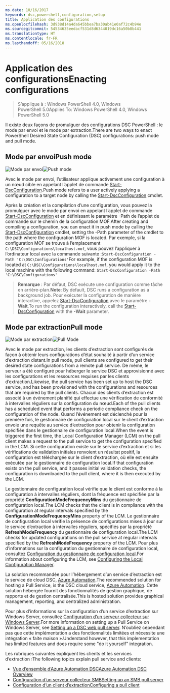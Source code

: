 ```yaml
---
ms.date: 10/16/2017
keywords: dsc,powershell,configuration,setup
title: Application des configurations
ms.openlocfilehash: 3d938d14a4da645bbea7ba30ab41e0af72c4b94e
ms.sourcegitcommit: 54534635eedacf531d8d6344019dc16a50b8b441
ms.translationtype: HT
ms.contentlocale: fr-FR
ms.lasthandoff: 05/16/2018
---
```

# <a name="enacting-configurations"></a><span data-ttu-id="cbf02-103">Application des configurations</span><span class="sxs-lookup"><span data-stu-id="cbf02-103">Enacting configurations</span></span>

><span data-ttu-id="cbf02-104">S’applique à : Windows PowerShell 4.0, Windows PowerShell 5.0</span><span class="sxs-lookup"><span data-stu-id="cbf02-104">Applies To: Windows PowerShell 4.0, Windows PowerShell 5.0</span></span>

<span data-ttu-id="cbf02-105">Il existe deux façons de promulguer des configurations DSC PowerShell : le mode par envoi et le mode par extraction.</span><span class="sxs-lookup"><span data-stu-id="cbf02-105">There are two ways to enact PowerShell Desired State Configuration (DSC) configurations: push mode and pull mode.</span></span>

## <a name="push-mode"></a><span data-ttu-id="cbf02-106">Mode par envoi</span><span class="sxs-lookup"><span data-stu-id="cbf02-106">Push mode</span></span>

<span data-ttu-id="cbf02-107">![Mode par envoi](images/pushModel.png "Fonctionnement du mode par envoi")</span><span class="sxs-lookup"><span data-stu-id="cbf02-107">![Push mode](images/pushModel.png "How push mode works")</span></span>

<span data-ttu-id="cbf02-108">Avec le mode par envoi, l’utilisateur applique activement une configuration à un nœud cible en appelant l’applet de commande [Start-DscConfiguration](https://technet.microsoft.com/library/dn521623.aspx).</span><span class="sxs-lookup"><span data-stu-id="cbf02-108">Push mode refers to a user actively applying a configuration to a target node by calling the [Start-DscConfiguration](https://technet.microsoft.com/library/dn521623.aspx) cmdlet.</span></span>

<span data-ttu-id="cbf02-109">Après la création et la compilation d’une configuration, vous pouvez la promulguer avec le mode par envoi en appelant l’applet de commande [Start-DscConfiguration](https://technet.microsoft.com/library/dn521623.aspx) et en définissant le paramètre -Path de l’applet de commande sur le chemin de la configuration MOF.</span><span class="sxs-lookup"><span data-stu-id="cbf02-109">After creating and compiling a configuration, you can enact it in push mode by calling the [Start-DscConfiguration](https://technet.microsoft.com/library/dn521623.aspx) cmdlet, setting the -Path parameter of the cmdlet to the path where the configuration MOF is located.</span></span>
<span data-ttu-id="cbf02-110">Par exemple, si la configuration MOF se trouve à l’emplacement `C:\DSC\Configurations\localhost.mof`, vous pouvez l’appliquer à l’ordinateur local avec la commande suivante :`Start-DscConfiguration -Path 'C:\DSC\Configurations'`</span><span class="sxs-lookup"><span data-stu-id="cbf02-110">For example, if the configuration MOF is located at `C:\DSC\Configurations\localhost.mof`, you would apply it to the local machine with the following command: `Start-DscConfiguration -Path 'C:\DSC\Configurations'`</span></span>

> <span data-ttu-id="cbf02-111">__Remarque__ : Par défaut, DSC exécute une configuration comme tâche en arrière-plan.</span><span class="sxs-lookup"><span data-stu-id="cbf02-111">__Note__: By default, DSC runs a configuration as a background job.</span></span> <span data-ttu-id="cbf02-112">Pour exécuter la configuration de manière interactive, appelez [Start-DscConfiguration](https://technet.microsoft.com/library/dn521623.aspx) avec le paramètre __-Wait__.</span><span class="sxs-lookup"><span data-stu-id="cbf02-112">To run the configuration interactively, call the [Start-DscConfiguration](https://technet.microsoft.com/library/dn521623.aspx) with the __-Wait__ parameter.</span></span>

## <a name="pull-mode"></a><span data-ttu-id="cbf02-113">Mode par extraction</span><span class="sxs-lookup"><span data-stu-id="cbf02-113">Pull mode</span></span>

<span data-ttu-id="cbf02-114">![Mode par extraction](images/pullModel.png "Fonctionnement du mode par extraction")</span><span class="sxs-lookup"><span data-stu-id="cbf02-114">![Pull Mode](images/pullModel.png "How pull mode works")</span></span>

<span data-ttu-id="cbf02-115">Avec le mode par extraction, les clients d’extraction sont configurés de façon à obtenir leurs configurations d’état souhaité à partir d’un service d’extraction distant.</span><span class="sxs-lookup"><span data-stu-id="cbf02-115">In pull mode, pull clients are configured to get their desired state configurations from a remote pull service.</span></span>
<span data-ttu-id="cbf02-116">De même, le serveur a été configuré pour héberger le service DSC et approvisionné avec les configurations et les ressources requises par les clients d’extraction.</span><span class="sxs-lookup"><span data-stu-id="cbf02-116">Likewise, the pull service has been set up to host the DSC service, and has been provisioned with the configurations and resources that are required by the pull clients.</span></span>
<span data-ttu-id="cbf02-117">Chacun des clients d’extraction est associé à un événement planifié qui effectue une vérification de conformité à intervalles réguliers sur la configuration du nœud.</span><span class="sxs-lookup"><span data-stu-id="cbf02-117">Each of the pull clients has a scheduled event that performs a periodic compliance check on the configuration of the node.</span></span>
<span data-ttu-id="cbf02-118">Quand l’événement est déclenché pour la première fois, le gestionnaire de configuration local sur le client d’extraction envoie une requête au service d’extraction pour obtenir la configuration spécifiée dans le gestionnaire de configuration local.</span><span class="sxs-lookup"><span data-stu-id="cbf02-118">When the event is triggered the first time, the Local Configuration Manager (LCM) on the pull client makes a request to the pull service to get the configuration specified in the LCM.</span></span>
<span data-ttu-id="cbf02-119">Si cette configuration existe sur le service d’extraction et si les vérifications de validation initiales renvoient un résultat positif, la configuration est téléchargée sur le client d’extraction, où elle est ensuite exécutée par le gestionnaire de configuration local.</span><span class="sxs-lookup"><span data-stu-id="cbf02-119">If that configuration exists on the pull service, and it passes initial validation checks, the configuration is downloaded to the pull client, where it is then executed by the LCM.</span></span>

<span data-ttu-id="cbf02-120">Le gestionnaire de configuration local vérifie que le client est conforme à la configuration à intervalles réguliers, dont la fréquence est spécifiée par la propriété **ConfigurationModeFrequencyMins** du gestionnaire de configuration local.</span><span class="sxs-lookup"><span data-stu-id="cbf02-120">The LCM checks that the client is in compliance with the configuration at regular intervals specified by the **ConfigurationModeFrequencyMins** property of the LCM.</span></span>
<span data-ttu-id="cbf02-121">Le gestionnaire de configuration local vérifie la présence de configurations mises à jour sur le service d’extraction à intervalles réguliers, spécifiés par la propriété **RefreshModeFrequency** du gestionnaire de configuration local.</span><span class="sxs-lookup"><span data-stu-id="cbf02-121">The LCM checks for updated configurations on the pull service at regular intervals specified by the **RefreshModeFrequency** property of the LCM.</span></span>
<span data-ttu-id="cbf02-122">Pour plus d’informations sur la configuration du gestionnaire de configuration local, consultez [Configuration du gestionnaire de configuration local](metaConfig.md).</span><span class="sxs-lookup"><span data-stu-id="cbf02-122">For information about configuring the LCM, see [Configuring the Local Configuration Manager](metaConfig.md).</span></span>

<span data-ttu-id="cbf02-123">La solution recommandée pour l’hébergement d’un service d’extraction est le service de cloud DSC, [Azure Automation](https://azure.microsoft.com/services/automation/).</span><span class="sxs-lookup"><span data-stu-id="cbf02-123">The recommended solution for hosting a Pull Service, is the DSC cloud service, [Azure Automation](https://azure.microsoft.com/services/automation/).</span></span>
<span data-ttu-id="cbf02-124">Cette solution hébergée fournit des fonctionnalités de gestion graphique, de rapports et de gestion centralisée.</span><span class="sxs-lookup"><span data-stu-id="cbf02-124">This is hosted solution provides graphical management, reporting, and centralized administration.</span></span>

<span data-ttu-id="cbf02-125">Pour plus d’informations sur la configuration d’un service d’extraction sur Windows Server, consultez [Configuration d’un serveur collecteur sur Windows Server](pullServer.md).</span><span class="sxs-lookup"><span data-stu-id="cbf02-125">For more information on setting up a Pull Service on Windows Server, see [Setting up a DSC web pull server](pullServer.md).</span></span>
<span data-ttu-id="cbf02-126">N’oubliez cependant pas que cette implémentation a des fonctionnalités limitées et nécessite une intégration « faite maison ».</span><span class="sxs-lookup"><span data-stu-id="cbf02-126">Understand however, that this implementation has limited features and does require some "do it yourself" integration.</span></span>

<span data-ttu-id="cbf02-127">Les rubriques suivantes expliquent les clients et les services d’extraction :</span><span class="sxs-lookup"><span data-stu-id="cbf02-127">The following topics explain pull service and clients:</span></span>

- [<span data-ttu-id="cbf02-128">Vue d’ensemble d’Azure Automation DSC</span><span class="sxs-lookup"><span data-stu-id="cbf02-128">Azure Automation DSC Overview</span></span>](https://docs.microsoft.com/en-us/azure/automation/automation-dsc-overview)
- [<span data-ttu-id="cbf02-129">Configuration d’un serveur collecteur SMB</span><span class="sxs-lookup"><span data-stu-id="cbf02-129">Setting up an SMB pull server</span></span>](pullServerSMB.md)
- [<span data-ttu-id="cbf02-130">Configuration d’un client d’extraction</span><span class="sxs-lookup"><span data-stu-id="cbf02-130">Configuring a pull client</span></span>](pullClientConfigID.md)